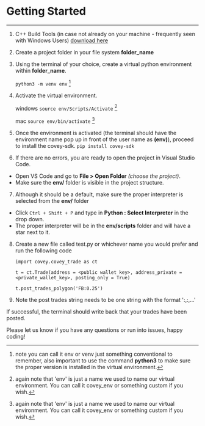 
# Getting Started
***
1. C++ Build Tools (in case not already on your machine - frequently seen with Windows Users)
[download here](https://visualstudio.microsoft.com/visual-cpp-build-tools/)

2. Create a project folder in your file system **folder_name**

3. Using the terminal of your choice, create a virtual python environment within **folder_name**.

    `python3 -m venv env` [^1]
    
4. Activate the virtual environment.

    windows `source env/Scripts/Activate` [^2]

    mac `source env/bin/activate` [^2]
 

5. Once the environment is activated (the terminal should have the environment name pop up in front of the user name as **(env)**), proceed to install the covey-sdk.
    `pip install covey-sdk`

6. If there are no errors, you are ready to open the project in Visual Studio Code.
- Open VS Code and go to **File > Open Folder** *(choose the project)*.
- Make sure the **env/** folder is visible in the project structure.

7.  Although it should be a default, make sure the proper interpreter is selected from the **env/** folder
- Click `Ctrl + Shift + P` and type in **Python : Select Interpreter** in the drop down.
- The proper interpreter will be in the **env/scripts** folder and will have a star next to it.

8. Create a new file called test.py or whichever name you would prefer and run the following code

    `import covey.covey_trade as ct`

    `t = ct.Trade(address = <public wallet key>, address_private = <private_wallet_key>, posting_only = True)`
    
    `t.post_trades_polygon('FB:0.25')`

[^1]: note you can call it env or venv just something conventional to remember, also important to use the command **python3** to make sure the proper version is installed in the virtual environment.

[^2]: again note that 'env' is just a name we used to name our virtual environment. You can call it covey_env or something custom if you wish.


9. Note the post trades string needs to be one string with the format '<ticker>:<allocation>,<ticker>:<allocation>,...'

If successful, the terminal should write back that your trades have been posted.

Please let us know if you have any questions or run into issues, happy coding!